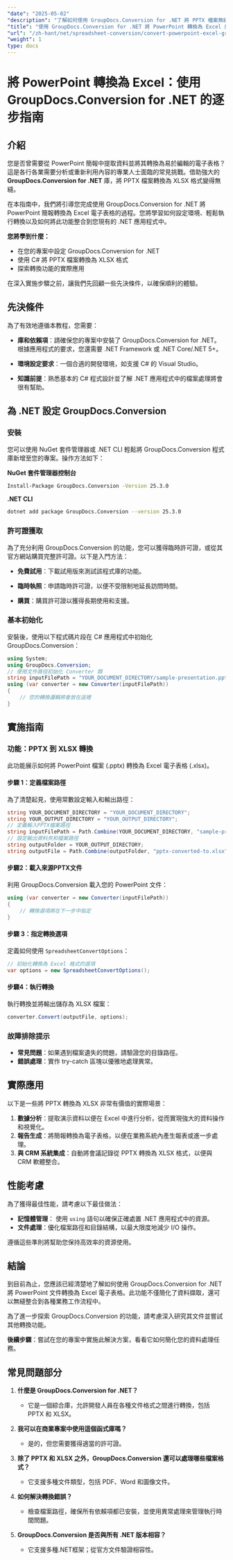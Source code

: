 ```yaml
---
"date": "2025-05-02"
"description": "了解如何使用 GroupDocs.Conversion for .NET 將 PPTX 檔案無縫轉換為 XLSX 格式。請依照本逐步指南操作，提升您的資料處理能力。"
"title": "使用 GroupDocs.Conversion for .NET 將 PowerPoint 轉換為 Excel 的逐步指南"
"url": "/zh-hant/net/spreadsheet-conversion/convert-powerpoint-excel-groupdocs-conversion-net/"
"weight": 1
type: docs
---
```

# 將 PowerPoint 轉換為 Excel：使用 GroupDocs.Conversion for .NET 的逐步指南

## 介紹
您是否曾需要從 PowerPoint 簡報中提取資料並將其轉換為易於編輯的電子表格？這是各行各業需要分析或重新利用內容的專業人士面臨的常見挑戰。借助強大的 **GroupDocs.Conversion for .NET** 庫，將 PPTX 檔案轉換為 XLSX 格式變得無縫。

在本指南中，我們將引導您完成使用 GroupDocs.Conversion for .NET 將 PowerPoint 簡報轉換為 Excel 電子表格的過程。您將學習如何設定環境、輕鬆執行轉換以及如何將此功能整合到您現有的 .NET 應用程式中。

**您將學到什麼：**
- 在您的專案中設定 GroupDocs.Conversion for .NET
- 使用 C# 將 PPTX 檔案轉換為 XLSX 格式
- 探索轉換功能的實際應用

在深入實施步驟之前，讓我們先回顧一些先決條件，以確保順利的體驗。

## 先決條件
為了有效地遵循本教程，您需要：

- **庫和依賴項**：請確保您的專案中安裝了 GroupDocs.Conversion for .NET。根據應用程式的要求，您還需要 .NET Framework 或 .NET Core/.NET 5+。
  
- **環境設定要求**：一個合適的開發環境，如支援 C# 的 Visual Studio。

- **知識前提**：熟悉基本的 C# 程式設計並了解 .NET 應用程式中的檔案處理將會很有幫助。

## 為 .NET 設定 GroupDocs.Conversion
### 安裝
您可以使用 NuGet 套件管理器或 .NET CLI 輕鬆將 GroupDocs.Conversion 程式庫新增至您的專案。操作方法如下：

**NuGet 套件管理器控制台**
```bash
Install-Package GroupDocs.Conversion -Version 25.3.0
```

**.NET CLI**
```bash
dotnet add package GroupDocs.Conversion --version 25.3.0
```

### 許可證獲取
為了充分利用 GroupDocs.Conversion 的功能，您可以獲得臨時許可證，或從其官方網站購買完整許可證。以下是入門方法：

- **免費試用**：下載試用版來測試該程式庫的功能。
  
- **臨時執照**：申請臨時許可證，以便不受限制地延長訪問時間。

- **購買**：購買許可證以獲得長期使用和支援。

### 基本初始化
安裝後，使用以下程式碼片段在 C# 應用程式中初始化 GroupDocs.Conversion：

```csharp
using System;
using GroupDocs.Conversion;
// 使用文件路徑初始化 Converter 類
string inputFilePath = "YOUR_DOCUMENT_DIRECTORY/sample-presentation.pptx";
using (var converter = new Converter(inputFilePath))
{
    // 您的轉換邏輯將會放在這裡
}
```

## 實施指南
### 功能：PPTX 到 XLSX 轉換
此功能展示如何將 PowerPoint 檔案 (.pptx) 轉換為 Excel 電子表格 (.xlsx)。

#### 步驟 1：定義檔案路徑
為了清楚起見，使用常數設定輸入和輸出路徑：

```csharp
string YOUR_DOCUMENT_DIRECTORY = "YOUR_DOCUMENT_DIRECTORY";
string YOUR_OUTPUT_DIRECTORY = "YOUR_OUTPUT_DIRECTORY";
// 定義輸入PPTX檔案路徑
string inputFilePath = Path.Combine(YOUR_DOCUMENT_DIRECTORY, "sample-presentation.pptx");
// 設定輸出資料夾和檔案路徑
string outputFolder = YOUR_OUTPUT_DIRECTORY;
string outputFile = Path.Combine(outputFolder, "pptx-converted-to.xlsx");
```

#### 步驟2：載入來源PPTX文件
利用 GroupDocs.Conversion 載入您的 PowerPoint 文件：

```csharp
using (var converter = new Converter(inputFilePath))
{
    // 轉換選項將在下一步中指定
}
```

#### 步驟 3：指定轉換選項
定義如何使用 `SpreadsheetConvertOptions`：

```csharp
// 初始化轉換為 Excel 格式的選項
var options = new SpreadsheetConvertOptions();
```

#### 步驟4：執行轉換
執行轉換並將輸出儲存為 XLSX 檔案：

```csharp
converter.Convert(outputFile, options);
```

### 故障排除提示
- **常見問題**：如果遇到檔案遺失的問題，請驗證您的目錄路徑。
- **錯誤處理**：實作 try-catch 區塊以優雅地處理異常。

## 實際應用
以下是一些將 PPTX 轉換為 XLSX 非常有價值的實際場景：

1. **數據分析**：提取演示資料以便在 Excel 中進行分析，從而實現強大的資料操作和視覺化。
2. **報告生成**：將簡報轉換為電子表格，以便在業務系統內產生報表或進一步處理。
3. **與 CRM 系統集成**：自動將會議記錄從 PPTX 轉換為 XLSX 格式，以便與 CRM 軟體整合。

## 性能考慮
為了獲得最佳性能，請考慮以下最佳做法：

- **記憶體管理**： 使用 `using` 語句以確保正確處置 .NET 應用程式中的資源。
- **文件處理**：優化檔案路徑和目錄結構，以最大限度地減少 I/O 操作。
  
遵循這些準則將幫助您保持高效率的資源使用。

## 結論
到目前為止，您應該已經清楚地了解如何使用 GroupDocs.Conversion for .NET 將 PowerPoint 文件轉換為 Excel 電子表格。此功能不僅簡化了資料擷取，還可以無縫整合到各種業務工作流程中。

為了進一步探索 GroupDocs.Conversion 的功能，請考慮深入研究其文件並嘗試其他轉換功能。

**後續步驟**：嘗試在您的專案中實施此解決方案，看看它如何簡化您的資料處理任務。

## 常見問題部分
1. **什麼是 GroupDocs.Conversion for .NET？**
   - 它是一個綜合庫，允許開發人員在各種文件格式之間進行轉換，包括 PPTX 和 XLSX。
  
2. **我可以在商業專案中使用這個函式庫嗎？**
   - 是的，但您需要獲得適當的許可證。

3. **除了 PPTX 和 XLSX 之外，GroupDocs.Conversion 還可以處理哪些檔案格式？**
   - 它支援多種文件類型，包括 PDF、Word 和圖像文件。
  
4. **如何解決轉換錯誤？**
   - 檢查檔案路徑，確保所有依賴項都已安裝，並使用異常處理來管理執行時間問題。

5. **GroupDocs.Conversion 是否與所有 .NET 版本相容？**
   - 它支援多種.NET框架；從官方文件驗證相容性。